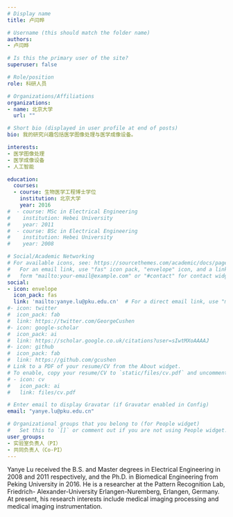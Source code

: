 ```yaml
---
# Display name
title: 卢闫晔

# Username (this should match the folder name)
authors:
- 卢闫晔

# Is this the primary user of the site?
superuser: false

# Role/position
role: 科研人员

# Organizations/Affiliations
organizations:
- name: 北京大学
  url: ""

# Short bio (displayed in user profile at end of posts)
bio: 我的研究兴趣包括医学图像处理与医学成像设备。

interests:
- 医学图像处理
- 医学成像设备
- 人工智能

education:
  courses:
  - course: 生物医学工程博士学位
    institution: 北京大学
    year: 2016
#  - course: MSc in Electrical Engineering
#    institution: Hebei University
#    year: 2011
#  - course: BSc in Electrical Engineering
#    institution: Hebei University
#    year: 2008

# Social/Academic Networking
# For available icons, see: https://sourcethemes.com/academic/docs/page-builder/#icons
#   For an email link, use "fas" icon pack, "envelope" icon, and a link in the
#   form "mailto:your-email@example.com" or "#contact" for contact widget.
social:
- icon: envelope
  icon_pack: fas
  link: 'mailto:yanye.lu@pku.edu.cn'  # For a direct email link, use "mailto:test@example.org".
#- icon: twitter
#  icon_pack: fab
#  link: https://twitter.com/GeorgeCushen
#- icon: google-scholar
#  icon_pack: ai
#  link: https://scholar.google.co.uk/citations?user=sIwtMXoAAAAJ
#- icon: github
#  icon_pack: fab
#  link: https://github.com/gcushen
# Link to a PDF of your resume/CV from the About widget.
# To enable, copy your resume/CV to `static/files/cv.pdf` and uncomment the lines below.
# - icon: cv
#   icon_pack: ai
#   link: files/cv.pdf

# Enter email to display Gravatar (if Gravatar enabled in Config)
email: "yanye.lu@pku.edu.cn"

# Organizational groups that you belong to (for People widget)
#   Set this to `[]` or comment out if you are not using People widget.
user_groups:
- 实验室负责人（PI）
- 共同负责人（Co-PI）
---
```


Yanye Lu received the B.S. and Master degrees in Electrical Engineering in 2008 and 2011 respectively, and the Ph.D. in Biomedical Engineering from Peking University in 2016. He is a researcher at the Pattern Recognition Lab, Friedrich-
Alexander-University Erlangen-Nuremberg, Erlangen, Germany. At present, his research interests include medical imaging processing and medical imaging instrumentation.
